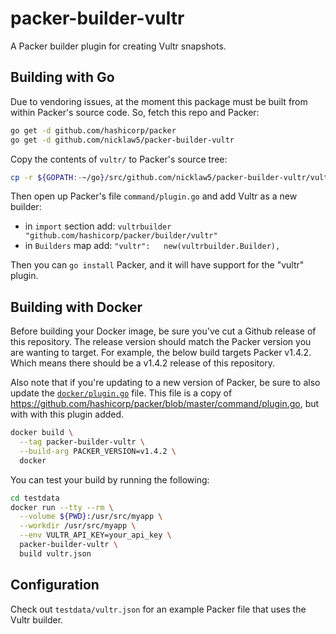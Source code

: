 # packer-builder-vultr

A Packer builder plugin for creating Vultr snapshots.

## Building with Go

Due to vendoring issues, at the moment this package must be built from within
Packer's source code. So, fetch this repo and Packer:

```bash
go get -d github.com/hashicorp/packer
go get -d github.com/nicklaw5/packer-builder-vultr
```

Copy the contents of `vultr/` to Packer's source tree:

```bash
cp -r ${GOPATH:-~/go}/src/github.com/nicklaw5/packer-builder-vultr/vultr ${GOPATH:-~/go}/src/github.com/hashicorp/packer/builder/
```

Then open up Packer's file `command/plugin.go` and add Vultr as a new builder:

- in `import` section add: `vultrbuilder "github.com/hashicorp/packer/builder/vultr"`
- in `Builders` map add: `"vultr":   new(vultrbuilder.Builder),`

Then you can `go install` Packer, and it will have support for the "vultr" plugin.

## Building with Docker

Before building your Docker image, be sure you've cut a Github release of this repository.
The release version should match the Packer version you are wanting to target.
For example, the below build targets Packer v1.4.2. Which means there should be
a v1.4.2 release of this repository.

Also note that if you're updating to a new version of Packer, be sure to also update
the [`docker/plugin.go`](docker/plugin.go) file. This file is a copy of
https://github.com/hashicorp/packer/blob/master/command/plugin.go, but with
with this plugin added.

```bash
docker build \
  --tag packer-builder-vultr \
  --build-arg PACKER_VERSION=v1.4.2 \
  docker
```

You can test your build by running the following:

```bash
cd testdata
docker run --tty --rm \
  --volume ${PWD}:/usr/src/myapp \
  --workdir /usr/src/myapp \
  --env VULTR_API_KEY=your_api_key \
  packer-builder-vultr \
  build vultr.json
```

## Configuration

Check out `testdata/vultr.json` for an example Packer file that uses the Vultr builder.
